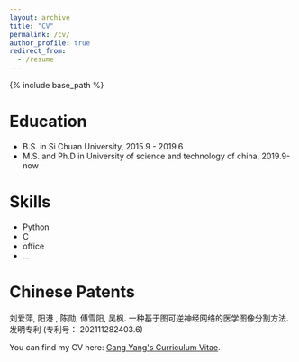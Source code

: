 ```yaml
---
layout: archive
title: "CV"
permalink: /cv/
author_profile: true
redirect_from:
  - /resume
---
```


{% include base_path %}

Education
======
* B.S. in Si Chuan University, 2015.9 - 2019.6
* M.S. and Ph.D in University of science and technology of china, 2019.9-now

Skills
======
* Python
* C
* office
* ...

Chinese Patents
======
刘爱萍, 阳港 , 陈勋, 傅雪阳, 吴枫. 一种基于图可逆神经网络的医学图像分割方法. 发明专利 (专利号： 202111282403.6)


You can find my CV here: [Gang Yang's Curriculum Vitae](../files/Curriculum_Vitae.pdf).

<!-- Publications
======
  <ul>{% for post in site.publications %}
    {% include archive-single-cv.html %}
  {% endfor %}</ul>
  
Talks
======
  <ul>{% for post in site.talks %}
    {% include archive-single-talk-cv.html %}
  {% endfor %}</ul>
  
Teaching
======
  <ul>{% for post in site.teaching %}
    {% include archive-single-cv.html %}
  {% endfor %}</ul>
  
Service and leadership
======
* Currently signed in to 43 different slack teams
 -->
